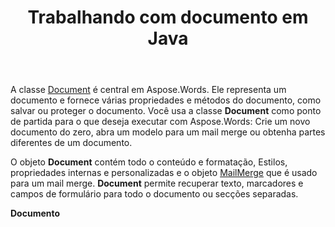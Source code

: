 ﻿---
title: Trabalhando com documento em Java
second_title: Aspose.Words para Java
articleTitle: Trabalhar com documento
linktitle: Trabalhar com documento
type: docs
description: "A classe `Document` fornece várias propriedades e métodos de Documento. Você usa a classe `Document` como ponto de partida para o que você deseja executar com Aspose.Words para Java. O objeto `Document` pode ser salvo em um arquivo ou fluxo e também enviado para um navegador."
weight: 40
url: /pt/java/working-with-document/
timestamp: 2024-01-27-14-07-04
---

A classe [Document](https://reference.aspose.com/words/java/com.aspose.words/document/) é central em Aspose.Words. Ele representa um documento e fornece várias propriedades e métodos do documento, como salvar ou proteger o documento. Você usa a classe **Document** como ponto de partida para o que deseja executar com Aspose.Words: Crie um novo documento do zero, abra um modelo para um mail merge ou obtenha partes diferentes de um documento.

O objeto **Document** contém todo o conteúdo e formatação, Estilos, propriedades internas e personalizadas e o objeto [MailMerge](https://reference.aspose.com/words/java/com.aspose.words/mailmerge/) que é usado para um mail merge. **Document** permite recuperar texto, marcadores e campos de formulário para todo o documento ou secções separadas.

**Documento**
